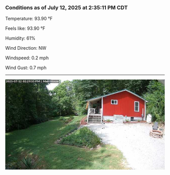 ### Conditions as of July 12, 2025 at 2:35:11 PM CDT 

Temperature: 93.90 &deg;F

Feels like: 93.90 &deg;F

Humidity: 61%

Wind Direction: NW

Windspeed: 0.2 mph

Wind Gust: 0.7 mph

---

<img src="./images/latest.jpeg"/>

